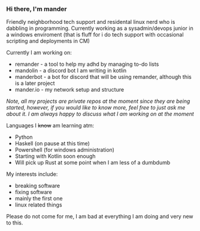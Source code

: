 ### Hi there, I'm mander

Friendly neighborhood tech support and residental linux nerd who is dabbling in programming.
Currently working as a sysadmin/devops junior in a windows enviroment 
(that is fluff for i do tech support with occasional scripting and deployments in CM)

Currently I am working on:
- remander - a tool to help my adhd by managing to-do lists
- mandolin - a discord bot I am writing in kotlin
- manderbot - a bot for discord that will be using remander, although this is a later project
- mander.io - my network setup and structure

_Note, all my projects are private repos at the moment since they are being started, however, 
if you would like to know more, feel free to just ask me about it. I am always happy to
discuss what I am working on at the moment_

Languages I ~~know~~ am learning atm:
- Python
- Haskell (on pause at this time)
- Powershell (for windows administration)
- Starting with Kotlin soon enough
- Will pick up Rust at some point when I am less of a dumbdumb

My interests include:
- breaking software
- fixing software
- mainly the first one
- linux related things

Please do not come for me, I am bad at everything I am doing and very new to this. 
